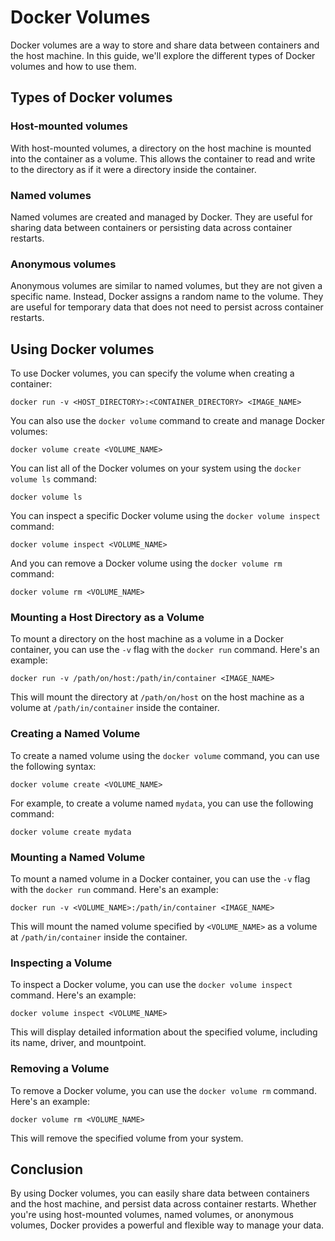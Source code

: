 # Docker Volumes

Docker volumes are a way to store and share data between containers and the host machine. In this guide, we'll explore the different types of Docker volumes and how to use them.

## Types of Docker volumes

### Host-mounted volumes

With host-mounted volumes, a directory on the host machine is mounted into the container as a volume. This allows the container to read and write to the directory as if it were a directory inside the container.

### Named volumes

Named volumes are created and managed by Docker. They are useful for sharing data between containers or persisting data across container restarts.

### Anonymous volumes

Anonymous volumes are similar to named volumes, but they are not given a specific name. Instead, Docker assigns a random name to the volume. They are useful for temporary data that does not need to persist across container restarts.

## Using Docker volumes

To use Docker volumes, you can specify the volume when creating a container:

```
docker run -v <HOST_DIRECTORY>:<CONTAINER_DIRECTORY> <IMAGE_NAME>
```

You can also use the `docker volume` command to create and manage Docker volumes:

```
docker volume create <VOLUME_NAME>
```

You can list all of the Docker volumes on your system using the `docker volume ls` command:

```
docker volume ls
```

You can inspect a specific Docker volume using the `docker volume inspect` command:

```
docker volume inspect <VOLUME_NAME>
```

And you can remove a Docker volume using the `docker volume rm` command:

```
docker volume rm <VOLUME_NAME>
```
    
### Mounting a Host Directory as a Volume

To mount a directory on the host machine as a volume in a Docker container, you can use the `-v` flag with the `docker run` command. Here's an example:

```
docker run -v /path/on/host:/path/in/container <IMAGE_NAME>
```

This will mount the directory at `/path/on/host` on the host machine as a volume at `/path/in/container` inside the container.

### Creating a Named Volume

To create a named volume using the `docker volume` command, you can use the following syntax:

```
docker volume create <VOLUME_NAME>
```

For example, to create a volume named `mydata`, you can use the following command:

```
docker volume create mydata
```

### Mounting a Named Volume

To mount a named volume in a Docker container, you can use the `-v` flag with the `docker run` command. Here's an example:

```
docker run -v <VOLUME_NAME>:/path/in/container <IMAGE_NAME>
```

This will mount the named volume specified by `<VOLUME_NAME>` as a volume at `/path/in/container` inside the container.

### Inspecting a Volume

To inspect a Docker volume, you can use the `docker volume inspect` command. Here's an example:

```
docker volume inspect <VOLUME_NAME>
```

This will display detailed information about the specified volume, including its name, driver, and mountpoint.

### Removing a Volume

To remove a Docker volume, you can use the `docker volume rm` command. Here's an example:

```
docker volume rm <VOLUME_NAME>
```

This will remove the specified volume from your system.

## Conclusion

By using Docker volumes, you can easily share data between containers and the host machine, and persist data across container restarts. Whether you're using host-mounted volumes, named volumes, or anonymous volumes, Docker provides a powerful and flexible way to manage your data.